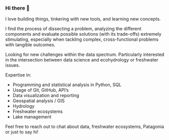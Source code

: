 ### Hi there 👋

I love building things, tinkering with new tools, and learning new concepts. 

I find the process of dissecting a problem, analyzing the different components and evaluate possible solutions (with its trade-offs) extremely stimulating, especially when tackling complex, cross-functional problems with tangible outcomes.

Looking for new challenges within the data spectrum. Particularly interested in the intersection between data science and ecohydrology or freshwater issues.

Expertise in:
+ Programming and statistical analysis in Python, SQL
+ Usage of Git, GitHub, API’s
+ Data visualization and reporting
+ Geospatial analysis / GIS
+ Hydrology
+ Freshwater ecosystems
+ Lake management

Feel free to reach out to chat about data, freshwater ecosystems, Patagonia or just to say hi!

<!--
**ajossorioarana/ajossorioarana** is a ✨ _special_ ✨ repository because its `README.md` (this file) appears on your GitHub profile.

Here are some ideas to get you started:

- 🔭 I’m currently working on ...
- 🌱 I’m currently learning ...
- 👯 I’m looking to collaborate on ...
- 🤔 I’m looking for help with ...
- 💬 Ask me about ...
- 📫 How to reach me: ...
- 😄 Pronouns: ...
- ⚡ Fun fact: ...
-->
